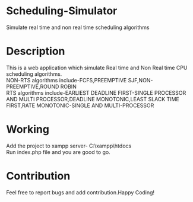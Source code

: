 # Scheduling-Simulator
Simulate real time and non real time scheduling algorithms
# Description
This is a web application which simulate Real time and Non Real time CPU scheduling algorithms.<br/>
NON-RTS algorithms include-FCFS,PREEMPTIVE SJF,NON-PREEMPTIVE,ROUND ROBIN<br/>
RTS algorithms include-EARLIEST DEADLINE FIRST-SINGLE PROCESSOR AND MULTI PROCESSOR,DEADLINE MONOTONIC,LEAST SLACK TIME FIRST,RATE MONOTONIC-SINGLE AND MULTI-PROCESSOR<br/>
# Working
Add the project to xampp server- C:\xampp\htdocs<br/>
Run index.php file and you are good to go.
# Contribution
Feel free to report bugs and add contribution.Happy Coding!
